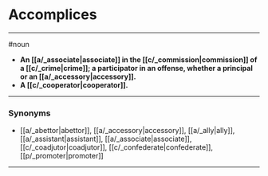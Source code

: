 # Accomplices
---
#noun
- **An [[a/_associate|associate]] in the [[c/_commission|commission]] of a [[c/_crime|crime]]; a participator in an offense, whether a principal or an [[a/_accessory|accessory]].**
- **A [[c/_cooperator|cooperator]].**
---
### Synonyms
- [[a/_abettor|abettor]], [[a/_accessory|accessory]], [[a/_ally|ally]], [[a/_assistant|assistant]], [[a/_associate|associate]], [[c/_coadjutor|coadjutor]], [[c/_confederate|confederate]], [[p/_promoter|promoter]]
---

